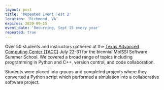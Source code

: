 ```yaml
---
layout: post
title: 'Repeated Event Test 2'
location: 'Richmond, VA'
expires: 2020-09-15
event_date: 'Recurring, Sept 15 every year'
repeated: true
---
```


Over 50 students and instructors gathered at the [Texas Advanced Computing Center (TACC)](https://www.tacc.utexas.edu) July 22-31 for the biennial MolSSI Software Summer School. We covered a broad range of topics including programming in Python and C++, version control, and code collaboration.

Students were placed into groups and completed projects where they converted a Python script which performed a simulation into a collaborative software project.
